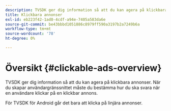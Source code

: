 ```yaml
---
description: TVSDK ger dig information så att du kan agera på klickbara annonser. När du skapar användargränssnittet måste du bestämma hur du ska svara när en användare klickar på en klickbar annons.
title: Klickbara annonser
exl-id: eb223f42-1ad0-4cdf-a94e-7405a583da6e
source-git-commit: be43bbbd1051886c8979ff590a3197b2a7249b6a
workflow-type: tm+mt
source-wordcount: '78'
ht-degree: 0%

---
```


# Översikt {#clickable-ads-overview}

TVSDK ger dig information så att du kan agera på klickbara annonser. När du skapar användargränssnittet måste du bestämma hur du ska svara när en användare klickar på en klickbar annons.

För TVSDK för Android går det bara att klicka på linjära annonser.
